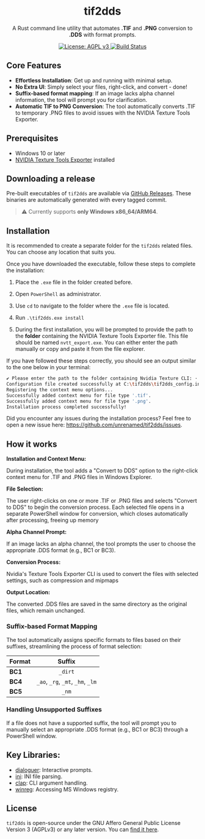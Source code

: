 <h1 align="center">tif2dds</h1>

<p align="center">
    A Rust command line utility that automates <b>.TIF</b> and <b>.PNG</b> conversion to <b>.DDS</b> with format prompts.
</p>

<div align="center">
  <a href="https://www.gnu.org/licenses/agpl-3.0">
    <img src="https://img.shields.io/badge/License-AGPL_v3-blue.svg" alt="License: AGPL v3">
  </a>
  <a href="https://github.com/unrenamed/tif2dds/actions/workflows/build.yml">
    <img src="https://github.com/unrenamed/tif2dds/actions/workflows/build.yml/badge.svg?branch=main" alt="Build Status">
  </a>
</div>

## Core Features

- **Effortless Installation**: Get up and running with minimal setup.
- **No Extra UI**: Simply select your files, right-click, and convert - done!
- **Suffix-based format mapping**: If an image lacks alpha channel information, the tool will prompt you for clarification.
- **Automatic TIF to PNG Conversion**: The tool automatically converts .TIF to temporary .PNG files to avoid issues with the NVIDIA Texture Tools Exporter.

## Prerequisites

- Windows 10 or later
- [NVIDIA Texture Tools Exporter](https://developer.nvidia.com/texture-tools-exporter) installed

## Downloading a release

Pre-built executables of `tif2dds` are available via [GitHub Releases](https://github.com/unrenamed/tif2dds/releases). These binaries are automatically generated with every tagged commit.

> :warning: Currently supports **only Windows x86_64/ARM64**.

## Installation

It is recommended to create a separate folder for the `tif2dds` related files. You can choose any location that suits you.

Once you have downloaded the executable, follow these steps to complete the installation:

1. Place the `.exe` file in the folder created before.

2. Open `PowerShell` as administrator.

3. Use `cd` to navigate to the folder where the `.exe` file is located.

4. Run `.\tif2dds.exe install`

5. During the first installation, you will be prompted to provide the path to the **folder** containing the NVIDIA Texture Tools Exporter file. This file should be named `nvtt_export.exe`. You can either enter the path manually or copy and paste it from the file explorer.

If you have followed these steps correctly, you should see an output similar to the one below in your terminal:

```bash
✔ Please enter the path to the folder containing Nvidia Texture CLI: · C:\path\to\cli
Configuration file created successfully at C:\tif2dds\tif2dds_config.ini
Registering the context menu options...
Successfully added context menu for file type '.tif'.
Successfully added context menu for file type '.png'.
Installation process completed successfully!
```

Did you encounter any issues during the installation process? Feel free to open a new issue here: https://github.com/unrenamed/tif2dds/issues.

## How it works

**Installation and Context Menu:**

During installation, the tool adds a "Convert to DDS" option to the right-click context menu for .TIF and .PNG files in Windows Explorer.

**File Selection:**

The user right-clicks on one or more .TIF or .PNG files and selects "Convert to DDS" to begin the conversion process. Each selected file opens in a separate PowerShell window for conversion, which closes automatically after processing, freeing up memory

**Alpha Channel Prompt:**

If an image lacks an alpha channel, the tool prompts the user to choose the appropriate .DDS format (e.g., BC1 or BC3).

**Conversion Process:**

Nvidia's Texture Tools Exporter CLI is used to convert the files with selected settings, such as compression and mipmaps

**Output Location:**

The converted .DDS files are saved in the same directory as the original files, which remain unchanged.

### Suffix-based Format Mapping

The tool automatically assigns specific formats to files based on their suffixes, streamlining the process of format selection:

| Format  |              Suffix               |
| ------- | :-------------------------------: |
| **BC1** |              `_dirt`              |
| **BC4** | `_ao`, `_rg`, `_mt`, `_hm`, `_lm` |
| **BC5** |               `_nm`               |

### Handling Unsupported Suffixes

If a file does not have a supported suffix, the tool will prompt you to manually select an appropriate .DDS format (e.g., BC1 or BC3) through a PowerShell window.

## Key Libraries:

- [dialoguer](https://crates.io/crates/dialoguer): Interactive prompts.
- [ini](https://crates.io/crates/rust-ini): INI file parsing.
- [clap](https://crates.io/crates/clap): CLI argument handling.
- [winreg](https://crates.io/crates/winreg): Accessing MS Windows registry.

## License

`tif2dds` is open-source under the GNU Affero General Public License Version 3 (AGPLv3) or any later version. You can [find it here](https://github.com/unrenamed/tif2dds/blob/main/LICENSE.md).
